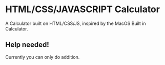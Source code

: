 # HTML/CSS/JAVASCRIPT Calculator
A Calculator built on HTML/CSS/JS, inspired by the MacOS Built in Calculator.

## Help needed!
Currently you can only do addition.
